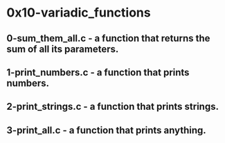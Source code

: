 # 0x10-variadic_functions
## 0-sum_them_all.c - a function that returns the sum of all its parameters.
## 1-print_numbers.c - a function that prints numbers.
## 2-print_strings.c - a function that prints strings.
## 3-print_all.c - a function that prints anything.
